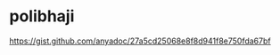 # polibhaji
https://gist.github.com/anyadoc/27a5cd25068e8f8d941f8e750fda67bf
<script src="https://gist.github.com/anyadoc/27a5cd25068e8f8d941f8e750fda67bf.js"></script>

